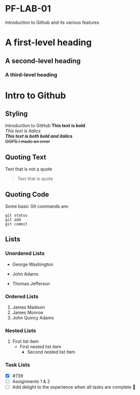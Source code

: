 # PF-LAB-01
Introduction to Github and its various features

# A first-level heading
## A second-level heading
### A third-level heading

# Intro to Github
## Styling
Introduction to GitHub
**This text is bold**\
*This text is italics*\
***This text is both bold and italics***\
~~OOPS I made an error~~

## Quoting Text
Text that is not a quote
> Text that is quote

## Quoting Code
Some basic Git commands are:
```
git status
git add
git commit
```
## Lists
### Unordered Lists
- George Washington
* John Adams
+ Thomas Jefferson

### Ordered Lists
1. James Madison
2. James Monroe
3. John Quincy Adams

### Nested Lists
1. First list item
   - First nested list item
     - Second nested list item

### Task Lists
 - [x] #739
 - [ ] Assignments 1 & 2
 - [ ] Add delight to the experience when all tasks are complete :tada:
